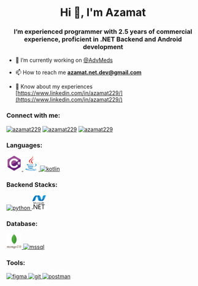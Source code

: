 <h1 align="center">Hi 👋, I'm Azamat</h1>
<h3 align="center">I’m experienced programmer with 2.5 years of commercial experience, proficient in .NET Backend and Android development</h3>

- 🔭 I’m currently working on [@AdvMeds]([url](https://www.advmeds.com/en/home-ent))

- 📫 How to reach me **azamat.net.dev@gmail.com**

- 📄 Know about my experiences [https://www.linkedin.com/in/azamat229/](https://www.linkedin.com/in/azamat229/)

<h3 align="left">Connect with me:</h3>
<p align="left">
<a href="https://linkedin.com/in/azamat229" target="blank"><img align="center" src="https://raw.githubusercontent.com/rahuldkjain/github-profile-readme-generator/master/src/images/icons/Social/linked-in-alt.svg" alt="azamat229" height="30" width="40" /></a>
<a href="https://www.leetcode.com/azamat229" target="blank"><img align="center" src="https://raw.githubusercontent.com/rahuldkjain/github-profile-readme-generator/master/src/images/icons/Social/leet-code.svg" alt="azamat229" height="30" width="40" /></a>
<a href="https://t.me/Azamat_229" target="blank"><img align="center" src="https://upload.wikimedia.org/wikipedia/commons/8/82/Telegram_logo.svg" alt="azamat229" height="30" width="40" /></a>
</p>

<h3 align="left">Languages:</h3>
<p align="left"> <a href="https://www.w3schools.com/cs/" target="_blank" rel="noreferrer"> <img src="https://raw.githubusercontent.com/devicons/devicon/master/icons/csharp/csharp-original.svg" alt="csharp" width="40" height="40"/> </a> <a href="https://www.java.com" target="_blank" rel="noreferrer"> <img src="https://raw.githubusercontent.com/devicons/devicon/master/icons/java/java-original.svg" alt="java" width="40" height="40"/> </a> <a href="https://kotlinlang.org" target="_blank" rel="noreferrer"> <img src="https://www.vectorlogo.zone/logos/kotlinlang/kotlinlang-icon.svg" alt="kotlin" width="40" height="40"/> </a> <a href="https://www.python.org" target="_blank" rel="noreferrer"> </a> </p>

<h3 align="left">Backend Stacks:</h3>
<p align="left">  <a href="https://www.w3schools.com/cs/" target="_blank" rel="noreferrer"> <img src="https://upload.wikimedia.org/wikipedia/commons/e/ee/.NET_Core_Logo.svg" alt="python" width="40" height="40"/> <img src="https://raw.githubusercontent.com/devicons/devicon/master/icons/dot-net/dot-net-original-wordmark.svg" alt="dotnet" width="40" height="40"/> </a>  </a>   </p>


<h3 align="left">Database:</h3>
<p align="left"> <a href="https://www.mongodb.com/" target="_blank" rel="noreferrer"> <img src="https://raw.githubusercontent.com/devicons/devicon/master/icons/mongodb/mongodb-original-wordmark.svg" alt="mongodb" width="40" height="40"/> </a> <a href="https://www.microsoft.com/en-us/sql-server" target="_blank" rel="noreferrer"> <img src="https://www.svgrepo.com/show/303229/microsoft-sql-server-logo.svg" alt="mssql" width="40" height="40"/> </a> </p>

<h3 align="left">Tools:</h3>
<p align="left"> <a href="https://www.figma.com/" target="_blank" rel="noreferrer"> <img src="https://www.vectorlogo.zone/logos/figma/figma-icon.svg" alt="figma" width="40" height="40"/> </a> <a href="https://git-scm.com/" target="_blank" rel="noreferrer"> <img src="https://www.vectorlogo.zone/logos/git-scm/git-scm-icon.svg" alt="git" width="40" height="40"/> </a> <a href="https://postman.com" target="_blank" rel="noreferrer"> <img src="https://www.vectorlogo.zone/logos/getpostman/getpostman-icon.svg" alt="postman" width="40" height="40"/> </a> </p>
